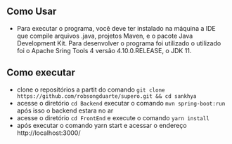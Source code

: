 ## Como Usar
* Para executar o programa, você deve ter instalado na máquina a IDE que compile arquivos .java, projetos Maven, e o pacote Java Development Kit. Para desenvolver o programa foi utilizado o utilizado foi o Apache Sring Tools 4 versão 4.10.0.RELEASE, o JDK 11.

## Como executar
* clone o repositórios a partit do comando `git clone https://github.com/robsongduarte/supero.git && cd sankhya`
* acesse o diretório `cd Backend` executar o comando `mvn spring-boot:run` após isso o backend estara no ar
* acesse o diretório `cd FrontEnd` e execute o comando `yarn install`
* após executar o comando yarn start e acessar o endereço http://localhost:3000/
